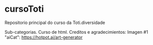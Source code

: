 # cursoToti

Repositorio principal do curso da Toti.diversidade

Sub-categorias.
    Curso de html.
        Creditos e agradecimientos:
        Imagen #1 "aiCat": https://hotpot.ai/art-generator 